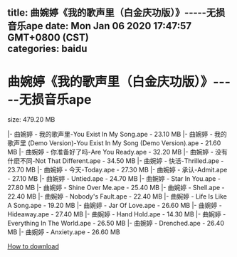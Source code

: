 
title: 曲婉婷《我的歌声里（白金庆功版）》-----无损音乐ape
date: Mon Jan 06 2020 17:47:57 GMT+0800 (CST)    
categories: baidu
---

# 曲婉婷《我的歌声里（白金庆功版）》-----无损音乐ape
size: 479.20 MB
 
 
|- 曲婉婷  - 我的歌声里-You Exist In My Song.ape - 23.10 MB
|- 曲婉婷  - 我的歌声里 (Demo Version)-You Exist In My Song (Demo Version).ape - 21.60 MB
|- 曲婉婷  - 你准备好了吗-Are You Ready.ape - 32.20 MB
|- 曲婉婷  - 没有什麽不同-Not That Different.ape - 34.50 MB
|- 曲婉婷  - 快活-Thrilled.ape - 23.70 MB
|- 曲婉婷  - 今天-Today.ape - 27.30 MB
|- 曲婉婷  - 承认-Admit.ape - 27.10 MB
|- 曲婉婷  - Untied.ape - 24.70 MB
|- 曲婉婷  - Star In You.ape - 27.80 MB
|- 曲婉婷  - Shine Over Me.ape - 25.40 MB
|- 曲婉婷  - Shell.ape - 22.40 MB
|- 曲婉婷  - Nobody's Fault.ape - 22.40 MB
|- 曲婉婷  - Life Is Like A Song.ape - 19.20 MB
|- 曲婉婷  - Jar Of Love.ape - 26.60 MB
|- 曲婉婷  - Hideaway.ape - 27.40 MB
|- 曲婉婷  - Hand Hold.ape - 14.30 MB
|- 曲婉婷  - Everything In The World.ape - 26.50 MB
|- 曲婉婷  - Drenched.ape - 26.40 MB
|- 曲婉婷  - Anxiety.ape - 26.60 MB

[How to download](https://bpcam.bemobtrk.com/go/2ceec3aa-1ca2-46d6-b9ff-aaa5c184517c?jno=4819)